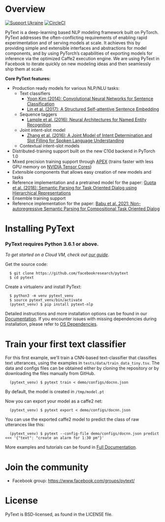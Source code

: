 # Overview

[![Support Ukraine](https://img.shields.io/badge/Support-Ukraine-FFD500?style=flat&labelColor=005BBB)](https://opensource.fb.com/support-ukraine)
[![CircleCI](https://circleci.com/gh/facebookresearch/pytext.svg?style=svg&circle-token=2e0e0cb6dc686b646df887c2e0f07a8429712243)](https://circleci.com/gh/facebookresearch/pytext)

PyText is a deep-learning based NLP modeling framework built on PyTorch. PyText addresses the often-conflicting requirements of enabling rapid experimentation and of serving models at scale. It achieves this by providing simple and extensible interfaces and abstractions for model components, and by using PyTorch’s capabilities of exporting models for inference via the optimized Caffe2 execution engine. We are using PyText in Facebook to iterate quickly on new modeling ideas and then seamlessly ship them at scale.

**Core PyText features:**
- Production ready models for various NLP/NLU tasks:
  - Text classifiers
    - [Yoon Kim (2014): Convolutional Neural Networks for Sentence Classification](https://arxiv.org/abs/1408.5882)
    - [Lin et al. (2017): A Structured Self-attentive Sentence Embedding](https://arxiv.org/abs/1703.03130)
  - Sequence taggers
    - [Lample et al. (2016): Neural Architectures for Named Entity Recognition](https://www.aclweb.org/anthology/N16-1030)
  - Joint intent-slot model
    - [Zhang et al. (2016): A Joint Model of Intent Determination and Slot Filling for Spoken Language Understanding](https://www.ijcai.org/Proceedings/16/Papers/425.pdf)
  - Contextual intent-slot models
- Distributed-training support built on the new C10d backend in PyTorch 1.0
- Mixed precision training support through [APEX](https://github.com/NVIDIA/apex) (trains faster with less GPU memory on [NVIDIA Tensor Cores](https://developer.nvidia.com/tensor-cores))
- Extensible components that allows easy creation of new models and tasks
- Reference implementation and a pretrained model for the paper: [Gupta et al. (2018): Semantic Parsing for Task Oriented Dialog using Hierarchical Representations](http://aclweb.org/anthology/D18-1300)
- Ensemble training support
- Reference implementation for the paper: [Babu et al. 2021: Non-autoregressive Semantic Parsing for Compositional Task Oriented Dialog](https://github.com/facebookresearch/pytext/tree/master/pytext/models/seq_models/benchmarks/nar_top.json)

# Installing PyText

### PyText requires Python 3.6.1 or above.

*To get started on a Cloud VM, check out [our guide](https://pytext.readthedocs.io/en/master/installation.html#cloud-vm-setup)*.

Get the source code:
```
  $ git clone https://github.com/facebookresearch/pytext
  $ cd pytext
```
Create a virtualenv and install PyText:

```
  $ python3 -m venv pytext_venv
  $ source pytext_venv/bin/activate
  (pytext_venv) $ pip install pytext-nlp
```

Detailed instructions and more installation options can be found in our [Documentation](https://pytext.readthedocs.io/en/master/installation.html). If you encounter issues with missing dependencies during installation, please refer to [OS Dependencies](https://pytext.readthedocs.io/en/master/installation.html#os-dependencies).

# Train your first text classifier

For this first example, we'll train a CNN-based text-classifier that classifies text utterances, using the examples in `tests/data/train_data_tiny.tsv`. The data and configs files can be obtained either by cloning the repository or by downloading the files manually from GitHub.

```
  (pytext_venv) $ pytext train < demo/configs/docnn.json
```

By default, the model is created in `/tmp/model.pt`

Now you can export your model as a caffe2 net:

```
  (pytext_venv) $ pytext export < demo/configs/docnn.json
```

You can use the exported caffe2 model to predict the class of raw utterances like this:

```
  (pytext_venv) $ pytext --config-file demo/configs/docnn.json predict <<< '{"text": "create an alarm for 1:30 pm"}'
```

More examples and tutorials can be found in [Full Documentation](https://pytext.readthedocs.io/en/master/).

# Join the community

* Facebook group: https://www.facebook.com/groups/pytext/

# License
PyText is BSD-licensed, as found in the LICENSE file.
